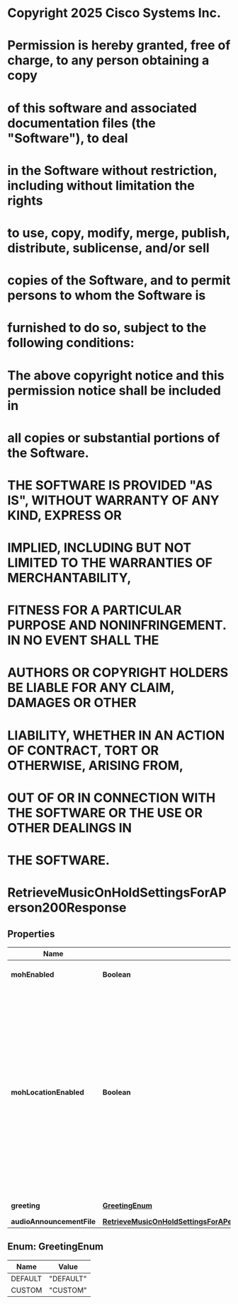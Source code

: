 <!--  Copyright 2025 Cisco Systems Inc.

Permission is hereby granted, free of charge, to any person obtaining a copy
of this software and associated documentation files (the "Software"), to deal
in the Software without restriction, including without limitation the rights
to use, copy, modify, merge, publish, distribute, sublicense, and/or sell
copies of the Software, and to permit persons to whom the Software is
furnished to do so, subject to the following conditions:

The above copyright notice and this permission notice shall be included in
all copies or substantial portions of the Software.

THE SOFTWARE IS PROVIDED "AS IS", WITHOUT WARRANTY OF ANY KIND, EXPRESS OR
IMPLIED, INCLUDING BUT NOT LIMITED TO THE WARRANTIES OF MERCHANTABILITY,
FITNESS FOR A PARTICULAR PURPOSE AND NONINFRINGEMENT. IN NO EVENT SHALL THE
AUTHORS OR COPYRIGHT HOLDERS BE LIABLE FOR ANY CLAIM, DAMAGES OR OTHER
LIABILITY, WHETHER IN AN ACTION OF CONTRACT, TORT OR OTHERWISE, ARISING FROM,
OUT OF OR IN CONNECTION WITH THE SOFTWARE OR THE USE OR OTHER DEALINGS IN
THE SOFTWARE.-->
# Copyright 2025 Cisco Systems Inc.
#
# Permission is hereby granted, free of charge, to any person obtaining a copy
# of this software and associated documentation files (the "Software"), to deal
# in the Software without restriction, including without limitation the rights
# to use, copy, modify, merge, publish, distribute, sublicense, and/or sell
# copies of the Software, and to permit persons to whom the Software is
# furnished to do so, subject to the following conditions:
#
# The above copyright notice and this permission notice shall be included in
# all copies or substantial portions of the Software.
#
# THE SOFTWARE IS PROVIDED "AS IS", WITHOUT WARRANTY OF ANY KIND, EXPRESS OR
# IMPLIED, INCLUDING BUT NOT LIMITED TO THE WARRANTIES OF MERCHANTABILITY,
# FITNESS FOR A PARTICULAR PURPOSE AND NONINFRINGEMENT. IN NO EVENT SHALL THE
# AUTHORS OR COPYRIGHT HOLDERS BE LIABLE FOR ANY CLAIM, DAMAGES OR OTHER
# LIABILITY, WHETHER IN AN ACTION OF CONTRACT, TORT OR OTHERWISE, ARISING FROM,
# OUT OF OR IN CONNECTION WITH THE SOFTWARE OR THE USE OR OTHER DEALINGS IN
# THE SOFTWARE.



# RetrieveMusicOnHoldSettingsForAPerson200Response


## Properties

| Name | Type | Description | Notes |
|------------ | ------------- | ------------- | -------------|
|**mohEnabled** | **Boolean** | Music on hold enabled or disabled for the person. |  |
|**mohLocationEnabled** | **Boolean** | Music on hold enabled or disabled for the location. The music on hold setting returned in the response is used only when music on hold is enabled at the location level. When &#x60;mohLocationEnabled&#x60; is false and &#x60;mohEnabled&#x60; is true, music on hold is disabled for the user. When &#x60;mohLocationEnabled&#x60; is true and &#x60;mohEnabled&#x60; is false, music on hold is turned off for the user. In both cases, music on hold will not be played. |  |
|**greeting** | [**GreetingEnum**](#GreetingEnum) | Greeting type for the person. |  |
|**audioAnnouncementFile** | [**RetrieveMusicOnHoldSettingsForAPerson200ResponseAudioAnnouncementFile**](RetrieveMusicOnHoldSettingsForAPerson200ResponseAudioAnnouncementFile.md) |  |  [optional] |



## Enum: GreetingEnum

| Name | Value |
|---- | -----|
| DEFAULT | &quot;DEFAULT&quot; |
| CUSTOM | &quot;CUSTOM&quot; |



